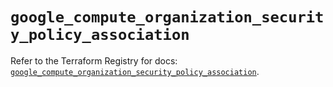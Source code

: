 # `google_compute_organization_security_policy_association`

Refer to the Terraform Registry for docs: [`google_compute_organization_security_policy_association`](https://registry.terraform.io/providers/hashicorp/google-beta/6.46.0/docs/resources/google_compute_organization_security_policy_association).
